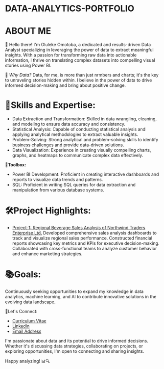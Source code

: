 # DATA-ANALYTICS-PORTFOLIO
# ABOUT ME
👋 Hello there! I'm Oluleke Omotoba, a dedicated and results-driven Data Analyst specializing in leveraging the power of data to extract meaningful insights. With a passion for transforming raw data into actionable information, I thrive on translating complex datasets into compelling visual stories using Power BI.

🚀 _Why Data?_ Data, for me, is more than just nrmbers and charts; it's the key to unraveling stories hidden within. I believe in the power of data to drive informed decision-making and bring about positive change.

# 🧰Skills and Expertise:
- Data Extraction and Transformation: Skilled in data wrangling, cleaning, and modeling to ensure data accuracy and consistency.
- Statistical Analysis: Capable of conducting statistical analysis and applying analytical methodologies to extract valuable insights.
- Problem-Solving: Strong analytical and problem-solving skills to identify business challenges and provide data-driven solutions.
- Data Visualization: Experience in creating visually compelling charts, graphs, and heatmaps to communicate complex data effectively.
  
**🔧Toolbox:**
- Power BI Development: Proficient in creating interactive dashboards and reports to visualize data trends and patterns.
- SQL: Proficient in writing SQL queries for data extraction and manipulation from various database systems.

# 🛠Project Highlights:
- [Project-1: Regional Beverage Sales Analysis of Northwind Traders Enterprise Ltd.](https://github.com/olulekeomotoba/Project-1/blob/main/README.md)
Developed comprehensive sales analysis dashboards to track and visualize regional sales performance.
Constructed financial reports showcasing key metrics and KPIs for executive decision-making.
Collaborated with cross-functional teams to analyze customer behavior and enhance marketing strategies.
# 📚Goals:

Continuously seeking opportunities to expand my knowledge in data analytics, machine learning, and AI to contribute innovative solutions in the evolving data landscape.

🔗Let's Connect:
- [Curriculum Vitae](https://github.com/olulekeomotoba/DATA-ANALYTICS-PORTFOLIO/files/13432712/My.Power.BI.CV.pdf)
- [LinkedIn](https://linkedin.com/in/oluleke-omotoba-6a1b61296)
- [Email Address](mailto:omotobaoluleke1@gmail.com)

I'm passionate about data and its potential to drive informed decisions. Whether it's discussing data strategies, collaborating on projects, or exploring opportunities, I'm open to connecting and sharing insights.

Happy analyzing! 📊🔍
